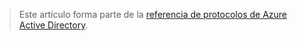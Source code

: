 > Este artículo forma parte de la [referencia de protocolos de Azure Active Directory](../articles/active-directory/active-directory-protocols.md).
> 
> 

<!---HONumber=AcomDC_0601_2016-->